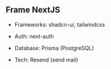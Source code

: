 ## Frame NextJS

- Frameworks: shadcn-ui, tailwindcss

- Auth: next-auth

- Database: Prisma (PostgreSQL)

- Tech: Resend (send mail)

